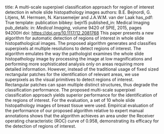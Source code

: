 title: A multi-scale superpixel classification approach for region of interest detection in whole slide histopathology images
authors: B.E. Bejnordi, G. Litjens, M. Hermsen, N. Karssemeijer and J.A.W.M. van der Laak
has_pdf: True
template: publication
bibkey: bejn15
published_in: Medical Imaging
pub_details: in: <i>Medical Imaging</i>, volume 9420 of SPIE, 2015, pages 94200H
doi: https://doi.org/10.1117/12.2081768
This paper presents a new algorithm for automatic detection of regions of interest in whole slide histopathological images. The proposed algorithm generates and classifies superpixels at multiple resolutions to detect regions of interest. The algorithm emulates the way the pathologist examines the whole slide histopathology image by processing the image at low magnifications and performing more sophisticated analysis only on areas requiring more detailed information. However, instead of the traditional usage of fixed sized rectangular patches for the identification of relevant areas, we use superpixels as the visual primitives to detect regions of interest. Rectangular patches can span multiple distinct structures, thus degrade the classification performance. The proposed multi-scale superpixel classification approach yields superior performance for the identification of the regions of interest. For the evaluation, a set of 10 whole slide histopathology images of breast tissue were used. Empirical evaluation of the performance of our proposed algorithm relative to expert manual annotations shows that the algorithm achieves an area under the Receiver operating characteristic (ROC) curve of 0.958, demonstrating its efficacy for the detection of regions of interest.

